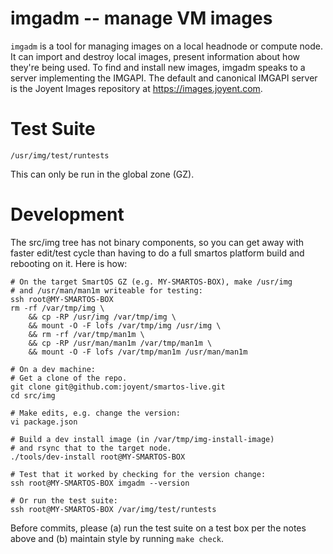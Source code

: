 # imgadm -- manage VM images

`imgadm` is a tool for managing images on a local headnode or compute node. It
can import and destroy local images, present information about how they're
being used.  To find and install new images, imgadm speaks to a server
implementing the IMGAPI. The default and canonical IMGAPI server is the Joyent
Images repository at <https://images.joyent.com>.


# Test Suite

    /usr/img/test/runtests

This can only be run in the global zone (GZ).


# Development

The src/img tree has not binary components, so you can get away
with faster edit/test cycle than having to do a full smartos platform
build and rebooting on it. Here is how:

    # On the target SmartOS GZ (e.g. MY-SMARTOS-BOX), make /usr/img
    # and /usr/man/man1m writeable for testing:
    ssh root@MY-SMARTOS-BOX
    rm -rf /var/tmp/img \
        && cp -RP /usr/img /var/tmp/img \
        && mount -O -F lofs /var/tmp/img /usr/img \
        && rm -rf /var/tmp/man1m \
        && cp -RP /usr/man/man1m /var/tmp/man1m \
        && mount -O -F lofs /var/tmp/man1m /usr/man/man1m

    # On a dev machine:
    # Get a clone of the repo.
    git clone git@github.com:joyent/smartos-live.git
    cd src/img

    # Make edits, e.g. change the version:
    vi package.json

    # Build a dev install image (in /var/tmp/img-install-image)
    # and rsync that to the target node.
    ./tools/dev-install root@MY-SMARTOS-BOX

    # Test that it worked by checking for the version change:
    ssh root@MY-SMARTOS-BOX imgadm --version

    # Or run the test suite:
    ssh root@MY-SMARTOS-BOX /var/img/test/runtests


Before commits, please (a) run the test suite on a test box per the notes
above and (b) maintain style by running `make check`.
